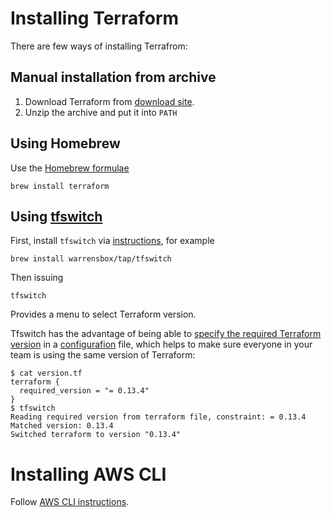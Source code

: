 # Installing Terraform

There are few ways of installing Terrafrom:

## Manual installation from archive

1. Download Terraform from [download site](https://www.terraform.io/downloads.html).
2. Unzip the archive and put it into `PATH`

## Using Homebrew

Use the [Homebrew formulae](https://formulae.brew.sh/formula/terraform)

    brew install terraform

## Using [tfswitch](https://tfswitch.warrensbox.com/)

First, install `tfswitch` via [instructions](https://tfswitch.warrensbox.com/Install/), for example

    brew install warrensbox/tap/tfswitch

Then issuing

    tfswitch

Provides a menu to select Terraform version.

Tfswitch has the advantage of being able to [specify the required Terraform
version](https://www.terraform.io/docs/configuration/terraform.html#specifying-a-required-terraform-version) in a [configurafion](https://tfswitch.warrensbox.com/Quick-Start/#use-versiontf-file) file, which helps to make sure everyone in your team is using the same version of Terraform:

    $ cat version.tf
    terraform {
      required_version = "= 0.13.4"
    }
    $ tfswitch
    Reading required version from terraform file, constraint: = 0.13.4
    Matched version: 0.13.4
    Switched terraform to version "0.13.4"

# Installing AWS CLI

Follow [AWS CLI instructions](https://docs.aws.amazon.com/cli/latest/userguide/install-cliv2-linux.html).
